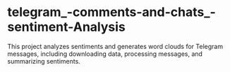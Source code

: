 # telegram_-comments-and-chats_-sentiment-Analysis
This project analyzes sentiments and generates word clouds for Telegram messages, including downloading data, processing messages, and summarizing sentiments.
